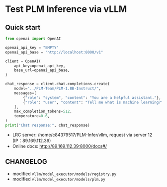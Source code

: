# Test PLM Inference via vLLM

## Quick start

```python
from openai import OpenAI

openai_api_key = "EMPTY"
openai_api_base = "http://localhost:8000/v1"

client = OpenAI(
    api_key=openai_api_key,
    base_url=openai_api_base,
)

chat_response = client.chat.completions.create(
    model="../PLM-Team/PLM-1.8B-Instruct/",
    messages=[
        {"role": "system", "content": "You are a helpful assistant."},
        {"role": "user", "content": "Tell me what is machine learning?"},
    ],
    max_completion_tokens=512,
    temperature=0.6,
)
print("Chat response:", chat_response)
```

- LRC server: /home/c84379517/PLM-Infer/vllm, request via server 12 (IP：89.169.112.39)
- Online docs: http://89.169.112.39:8000/docs#/

## CHANGELOG

- modified `vllm/model_executor/models/registry.py`
- modified `vllm/model_executor/models/plm.py`